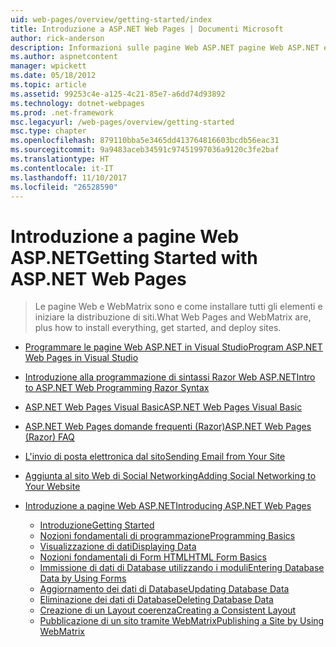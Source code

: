 ```yaml
---
uid: web-pages/overview/getting-started/index
title: Introduzione a ASP.NET Web Pages | Documenti Microsoft
author: rick-anderson
description: Informazioni sulle pagine Web ASP.NET pagine Web ASP.NET e la nuova sintassi Razor forniscono un modo rapido, accessibile e semplice per combinare codice lato server con HTML t...
ms.author: aspnetcontent
manager: wpickett
ms.date: 05/18/2012
ms.topic: article
ms.assetid: 99253c4e-a125-4c21-85e7-a6dd74d93892
ms.technology: dotnet-webpages
ms.prod: .net-framework
msc.legacyurl: /web-pages/overview/getting-started
msc.type: chapter
ms.openlocfilehash: 879110bba5e3465dd413764816603bcdb56eac31
ms.sourcegitcommit: 9a9483aceb34591c97451997036a9120c3fe2baf
ms.translationtype: HT
ms.contentlocale: it-IT
ms.lasthandoff: 11/10/2017
ms.locfileid: "26528590"
---
```

<a name="getting-started-with-aspnet-web-pages"></a><span data-ttu-id="15a71-103">Introduzione a pagine Web ASP.NET</span><span class="sxs-lookup"><span data-stu-id="15a71-103">Getting Started with ASP.NET Web Pages</span></span>
====================
> <span data-ttu-id="15a71-104">Le pagine Web e WebMatrix sono e come installare tutti gli elementi e iniziare la distribuzione di siti.</span><span class="sxs-lookup"><span data-stu-id="15a71-104">What Web Pages and WebMatrix are, plus how to install everything, get started, and deploy sites.</span></span>


- [<span data-ttu-id="15a71-105">Programmare le pagine Web ASP.NET in Visual Studio</span><span class="sxs-lookup"><span data-stu-id="15a71-105">Program ASP.NET Web Pages in Visual Studio</span></span>](program-asp-net-web-pages-in-visual-studio.md)
- [<span data-ttu-id="15a71-106">Introduzione alla programmazione di sintassi Razor Web ASP.NET</span><span class="sxs-lookup"><span data-stu-id="15a71-106">Intro to ASP.NET Web Programming Razor Syntax</span></span>](introducing-razor-syntax-c.md)
- [<span data-ttu-id="15a71-107">ASP.NET Web Pages Visual Basic</span><span class="sxs-lookup"><span data-stu-id="15a71-107">ASP.NET Web Pages Visual Basic</span></span>](introducing-razor-syntax-vb.md)
- [<span data-ttu-id="15a71-108">ASP.NET Web Pages domande frequenti (Razor)</span><span class="sxs-lookup"><span data-stu-id="15a71-108">ASP.NET Web Pages (Razor) FAQ</span></span>](aspnet-web-pages-razor-faq.md)
- [<span data-ttu-id="15a71-109">L'invio di posta elettronica dal sito</span><span class="sxs-lookup"><span data-stu-id="15a71-109">Sending Email from Your Site</span></span>](11-adding-email-to-your-web-site.md)
- [<span data-ttu-id="15a71-110">Aggiunta al sito Web di Social Networking</span><span class="sxs-lookup"><span data-stu-id="15a71-110">Adding Social Networking to Your Website</span></span>](13-adding-social-networking-to-your-web-site.md)
- [<span data-ttu-id="15a71-111">Introduzione a pagine Web ASP.NET</span><span class="sxs-lookup"><span data-stu-id="15a71-111">Introducing ASP.NET Web Pages</span></span>](introducing-aspnet-web-pages-2/index.md)

    - [<span data-ttu-id="15a71-112">Introduzione</span><span class="sxs-lookup"><span data-stu-id="15a71-112">Getting Started</span></span>](introducing-aspnet-web-pages-2/getting-started.md)
    - [<span data-ttu-id="15a71-113">Nozioni fondamentali di programmazione</span><span class="sxs-lookup"><span data-stu-id="15a71-113">Programming Basics</span></span>](introducing-aspnet-web-pages-2/intro-to-web-pages-programming.md)
    - [<span data-ttu-id="15a71-114">Visualizzazione di dati</span><span class="sxs-lookup"><span data-stu-id="15a71-114">Displaying Data</span></span>](introducing-aspnet-web-pages-2/displaying-data.md)
    - [<span data-ttu-id="15a71-115">Nozioni fondamentali di Form HTML</span><span class="sxs-lookup"><span data-stu-id="15a71-115">HTML Form Basics</span></span>](introducing-aspnet-web-pages-2/form-basics.md)
    - [<span data-ttu-id="15a71-116">Immissione di dati di Database utilizzando i moduli</span><span class="sxs-lookup"><span data-stu-id="15a71-116">Entering Database Data by Using Forms</span></span>](introducing-aspnet-web-pages-2/entering-data.md)
    - [<span data-ttu-id="15a71-117">Aggiornamento dei dati di Database</span><span class="sxs-lookup"><span data-stu-id="15a71-117">Updating Database Data</span></span>](introducing-aspnet-web-pages-2/updating-data.md)
    - [<span data-ttu-id="15a71-118">Eliminazione dei dati di Database</span><span class="sxs-lookup"><span data-stu-id="15a71-118">Deleting Database Data</span></span>](introducing-aspnet-web-pages-2/deleting-data.md)
    - [<span data-ttu-id="15a71-119">Creazione di un Layout coerenza</span><span class="sxs-lookup"><span data-stu-id="15a71-119">Creating a Consistent Layout</span></span>](introducing-aspnet-web-pages-2/layouts.md)
    - [<span data-ttu-id="15a71-120">Pubblicazione di un sito tramite WebMatrix</span><span class="sxs-lookup"><span data-stu-id="15a71-120">Publishing a Site by Using WebMatrix</span></span>](introducing-aspnet-web-pages-2/publishing.md)
